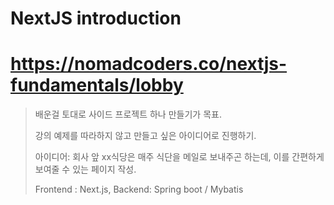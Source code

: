 # NextJS introduction
# https://nomadcoders.co/nextjs-fundamentals/lobby
> 배운걸 토대로 사이드 프로젝트 하나 만들기가 목표.
>
> 강의 예제를 따라하지 않고 만들고 싶은 아이디어로 진행하기.
>
> 아이디어: 회사 앞 xx식당은 매주 식단을 메일로 보내주곤 하는데, 이를 간편하게 보여줄 수 있는 페이지 작성.
>
> Frontend : Next.js, Backend: Spring boot / Mybatis 